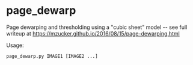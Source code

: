 page_dewarp
===========

Page dewarping and thresholding using a "cubic sheet" model -- see full writeup at <https://mzucker.github.io/2016/08/15/page-dewarping.html>

Usage:

    page_dewarp.py IMAGE1 [IMAGE2 ...]
